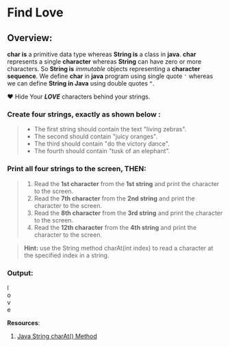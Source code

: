 # Find Love
## Overview:
**char is** a primitive data type whereas **String is** a class in **java**.
**char** represents a single **character** whereas **String** can have zero or more characters. So **String is** _immutable_  objects representing a **character sequence**. We define **char** in **java** program using single quote `'` whereas we can define **String in Java** using double quotes `“`.

:heart: Hide Your ***LOVE*** characters behind your strings.
### Create four strings, exactly as shown below :
> - The first string should contain the text "living zebras".
> - The second should contain "juicy oranges".
> - The third should contain "do the victory dance".
> - The fourth should contain "tusk of an elephant".

### Print all four strings to the screen, THEN:
>  1. Read the **1st character** from the **1st string** and print the
           character to the screen.
>  2. Read the **7th character** from the **2nd string** and print the character to the screen.
>  3. Read the **8th character** from the **3rd string** and print the character to the screen.
>  4. Read the **12th character** from the **4th string** and print the character to the screen.

>**Hint:** use the String method charAt(int index) to read a character at the specified index in a string.

### Output:
l  
o  
v  
e  



**Resources**:

 1. [Java String  charAt()  Method](https://www.w3schools.com/java/ref_string_charat.asp)
